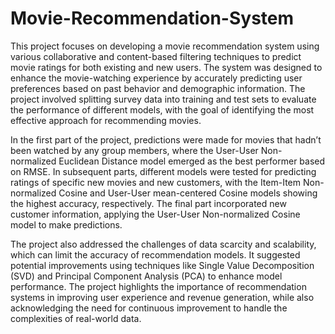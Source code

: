 # Movie-Recommendation-System
This project focuses on developing a movie recommendation system using various collaborative and content-based filtering techniques to predict movie ratings for both existing and new users. The system was designed to enhance the movie-watching experience by accurately predicting user preferences based on past behavior and demographic information. The project involved splitting survey data into training and test sets to evaluate the performance of different models, with the goal of identifying the most effective approach for recommending movies.

In the first part of the project, predictions were made for movies that hadn’t been watched by any group members, where the User-User Non-normalized Euclidean Distance model emerged as the best performer based on RMSE. In subsequent parts, different models were tested for predicting ratings of specific new movies and new customers, with the Item-Item Non-normalized Cosine and User-User mean-centered Cosine models showing the highest accuracy, respectively. The final part incorporated new customer information, applying the User-User Non-normalized Cosine model to make predictions.

The project also addressed the challenges of data scarcity and scalability, which can limit the accuracy of recommendation models. It suggested potential improvements using techniques like Single Value Decomposition (SVD) and Principal Component Analysis (PCA) to enhance model performance. The project highlights the importance of recommendation systems in improving user experience and revenue generation, while also acknowledging the need for continuous improvement to handle the complexities of real-world data.
